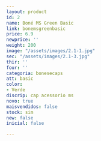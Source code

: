 ```yaml
---
layout: product
id: 2
name: Boné MS Green Basic
link: bonemsgreenbasic
price: 6.9
newprice: ''
weight: 200
image: "/assets/images/2.1-1.jpg"
sec: "/assets/images/2.1-3.jpg"
thir: ''
four: ''
categoria: bonesecaps
att: basic
color:
- Verde
discrip: cap acessorio ms
novo: true
maisvendidos: false
stock: sim
new: false
inicial: false

---
```

